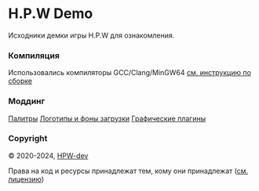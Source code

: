 # H.P.W Demo

Исходники демки игры H.P.W для ознакомления.

### Компиляция
Использовались компиляторы GCC/Clang/MinGW64 [см. инструкцию по сборке](script/how-to-build-ru.md)

### Моддинг
[Палитры](info/palettes-ru.md)
[Логотипы и фоны загрузки](TODO)
[Графические плагины](TODO)

### Copyright
© 2020-2024, [HPW-dev](mailto:hpwdev0@gmail.com)

Права на код и ресурсы принадлежат тем, кому они принадлежат ([см. лицензию](LICENSE))
